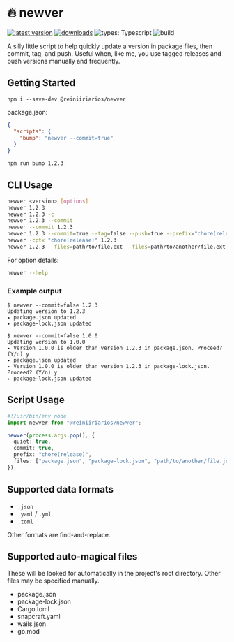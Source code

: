 # 🔥 newver

[![latest version](https://img.shields.io/npm/v/@reiniiriarios/newver?label=latest)](https://www.npmjs.com/package/@reiniiriarios/newver)
[![downloads](https://img.shields.io/npm/dt/@reiniiriarios/newver)](https://www.npmjs.com/package/@reiniiriarios/newver)
![types: Typescript](https://img.shields.io/badge/types-Typescript-blue)
![build](https://img.shields.io/github/actions/workflow/status/reiniiriarios/newver/publish.yaml)

A silly little script to help quickly update a version in package files, then commit, tag, and push.
Useful when, like me, you use tagged releases and push versions manually and frequently.

## Getting Started

```
npm i --save-dev @reiniiriarios/newver
```

package.json:

```json
{
  "scripts": {
    "bump": "newver --commit=true"
  }
}
```

```sh
npm run bump 1.2.3
```

## CLI Usage

```sh
newver <version> [options]
newver 1.2.3
newver 1.2.3 -c
newver 1.2.3 --commit
newver --commit 1.2.3
newver 1.2.3 --commit=true --tag=false --push=true --prefix="chore(release)"
newver -cptx "chore(release)" 1.2.3
newver 1.2.3 --files=path/to/file.ext --files=path/to/another/file.ext
```

For option details:

```sh
newver --help
```

### Example output

```
$ newver --commit=false 1.2.3
Updating version to 1.2.3
▸ package.json updated
▸ package-lock.json updated

$ newver --commit=false 1.0.0
Updating version to 1.0.0
▸ Version 1.0.0 is older than version 1.2.3 in package.json. Proceed? (Y/n) y
▸ package.json updated
▸ Version 1.0.0 is older than version 1.2.3 in package-lock.json. Proceed? (Y/n) y
▸ package-lock.json updated
```

## Script Usage

```ts
#!/usr/bin/env node
import newver from "@reiniiriarios/newver";

newver(process.args.pop(), {
  quiet: true,
  commit: true,
  prefix: "chore(release)",
  files: ["package.json", "package-lock.json", "path/to/another/file.json"],
});
```

## Supported data formats

- `.json`
- `.yaml` / `.yml`
- `.toml`

Other formats are find-and-replace.

## Supported auto-magical files

These will be looked for automatically in the project's root directory. Other files may be
specified manually.

- package.json
- package-lock.json
- Cargo.toml
- snapcraft.yaml
- wails.json
- go.mod
